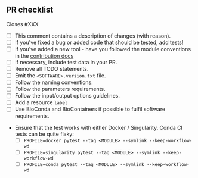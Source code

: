 <!--
# nf-core/modules pull request

Many thanks for contributing to nf-core/modules!

Please fill in the appropriate checklist below (delete whatever is not relevant).
These are the most common things requested on pull requests (PRs).

Remember that PRs should be made against the master branch.

Learn more about contributing: [CONTRIBUTING.md](https://github.com/nf-core/modules/tree/master/.github/CONTRIBUTING.md)
-->

## PR checklist

Closes #XXX <!-- If this PR fixes an issue, please link it here! --> 

- [ ] This comment contains a description of changes (with reason).
- [ ] If you've fixed a bug or added code that should be tested, add tests!
- [ ] If you've added a new tool - have you followed the module conventions in the [contribution docs](https://github.com/nf-core/modules/tree/master/.github/CONTRIBUTING.md)
- [ ] If necessary, include test data in your PR.
- [ ] Remove all TODO statements.
- [ ] Emit the `<SOFTWARE>.version.txt` file.
- [ ] Follow the naming conventions.
- [ ] Follow the parameters requirements.
- [ ] Follow the input/output options guidelines.
- [ ] Add a resource `label`
- [ ] Use BioConda and BioContainers if possible to fulfil software requirements.
- Ensure that the test works with either Docker / Singularity. Conda CI tests can be quite flaky:
    - [ ] `PROFILE=docker pytest --tag <MODULE> --symlink --keep-workflow-wd`
    - [ ] `PROFILE=singularity pytest --tag <MODULE> --symlink --keep-workflow-wd`
    - [ ] `PROFILE=conda pytest --tag <MODULE> --symlink --keep-workflow-wd`
